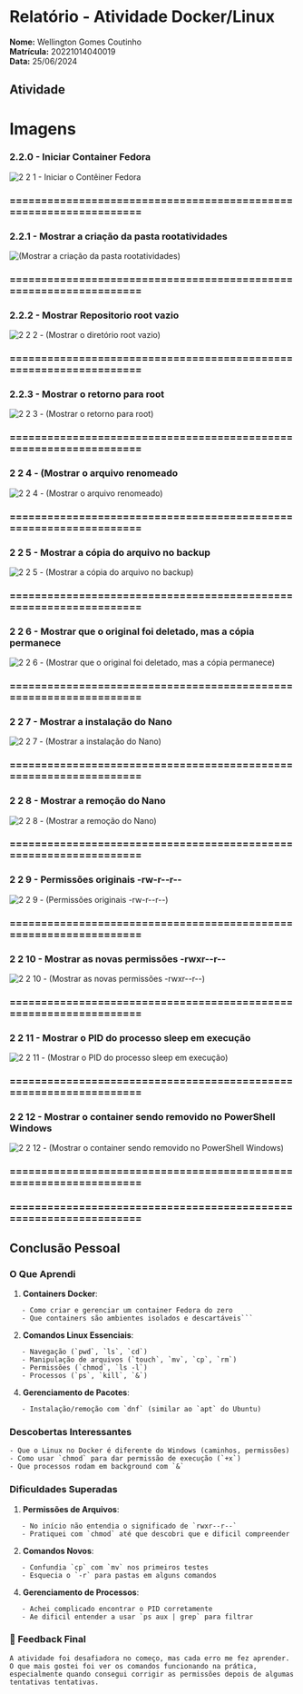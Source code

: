 # Relatório - Atividade Docker/Linux
**Nome:** Wellington Gomes Coutinho  
**Matrícula:** 20221014040019  
**Data:** 25/06/2024  

##  Atividade 

# Imagens

### 2.2.0 - Iniciar Container Fedora

![2 2 1 - Iniciar o Contêiner Fedora](https://github.com/user-attachments/assets/f1df0839-3b6a-4b88-a4be-9f3b83b5da05)

### ==================================================================

### 2.2.1 - Mostrar a criação da pasta rootatividades

![(Mostrar a criação da pasta rootatividades)](https://github.com/user-attachments/assets/0313823a-c010-4769-9bd2-4122a963ac8c)

### ==================================================================

### 2.2.2 - Mostrar Repositorio root vazio

![2 2 2 - (Mostrar o diretório root vazio)](https://github.com/user-attachments/assets/d632c143-101c-4541-8277-cabed2f1786b)

### ==================================================================

### 2.2.3 - Mostrar o retorno para root

![2 2 3 - (Mostrar o retorno para root)](https://github.com/user-attachments/assets/9eca3f37-032a-426b-8833-4db03e3114f1)

### ==================================================================

### 2 2 4 - (Mostrar o arquivo renomeado

![2 2 4 - (Mostrar o arquivo renomeado)](https://github.com/user-attachments/assets/d1fa7d8b-7743-4883-9544-7201a910bc72)

### ==================================================================

### 2 2 5 - Mostrar a cópia do arquivo no backup

![2 2 5 - (Mostrar a cópia do arquivo no backup)](https://github.com/user-attachments/assets/14abef7d-1680-47e8-9ade-0358fffb96d4)

### ==================================================================

### 2 2 6 - Mostrar que o original foi deletado, mas a cópia permanece

![2 2 6 - (Mostrar que o original foi deletado, mas a cópia permanece)](https://github.com/user-attachments/assets/8d71001a-0e31-4fc5-b942-d244c1b54ec8)

### ==================================================================

### 2 2 7 - Mostrar a instalação do Nano

![2 2 7 - (Mostrar a instalação do Nano)](https://github.com/user-attachments/assets/e5c202a6-7a59-4b4a-a375-8b4e9568d6ee)

### ==================================================================

### 2 2 8 - Mostrar a remoção do Nano

![2 2 8 - (Mostrar a remoção do Nano)](https://github.com/user-attachments/assets/1c6da1a9-8e5a-4eee-86d3-1d23b4c67bf1)

### ==================================================================

### 2 2 9 - Permissões originais -rw-r--r--

![2 2 9 - (Permissões originais -rw-r--r--)](https://github.com/user-attachments/assets/0db36086-9de8-4e60-8cd5-15100edccd52)

### ==================================================================

### 2 2 10 - Mostrar as novas permissões -rwxr--r--

![2 2 10 - (Mostrar as novas permissões -rwxr--r--)](https://github.com/user-attachments/assets/4d77a8e6-e20d-47d0-ba08-f1442094d55a)

### ==================================================================

### 2 2 11 - Mostrar o PID do processo sleep em execução

![2 2 11 - (Mostrar o PID do processo sleep em execução)](https://github.com/user-attachments/assets/763c1644-2ca7-4799-8fb4-e7c2eff1ad79)

### ==================================================================

### 2 2 12 - Mostrar o container sendo removido no PowerShell Windows

![2 2 12 - (Mostrar o container sendo removido no PowerShell Windows)](https://github.com/user-attachments/assets/b99efbad-cfa5-48cd-bb89-a1d803e9fed1)

### ==================================================================

### ==================================================================

##  Conclusão Pessoal

### O Que Aprendi
1. **Containers Docker**:
```
   - Como criar e gerenciar um container Fedora do zero
   - Que containers são ambientes isolados e descartáveis```
```
2. **Comandos Linux Essenciais**:
``` 
   - Navegação (`pwd`, `ls`, `cd`)
   - Manipulação de arquivos (`touch`, `mv`, `cp`, `rm`)
   - Permissões (`chmod`, `ls -l`)
   - Processos (`ps`, `kill`, `&`)
```
4. **Gerenciamento de Pacotes**:
```
   - Instalação/remoção com `dnf` (similar ao `apt` do Ubuntu)
```
### Descobertas Interessantes
```
- Que o Linux no Docker é diferente do Windows (caminhos, permissões)
- Como usar `chmod` para dar permissão de execução (`+x`)
- Que processos rodam em background com `&`
```

### Dificuldades Superadas

1. **Permissões de Arquivos**:
```
   - No início não entendia o significado de `rwxr--r--`
   - Pratiquei com `chmod` até que descobri que e dificil compreender
```

2. **Comandos Novos**:
```
   - Confundia `cp` com `mv` nos primeiros testes
   - Esquecia o `-r` para pastas em alguns comandos
```
4. **Gerenciamento de Processos**:
```
   - Achei complicado encontrar o PID corretamente
   - Ae dificil entender a usar `ps aux | grep` para filtrar
```

### 📌 Feedback Final
```
A atividade foi desafiadora no começo, mas cada erro me fez aprender. O que mais gostei foi ver os comandos funcionando na prática, especialmente quando consegui corrigir as permissões depois de algumas tentativas tentativas.
```
